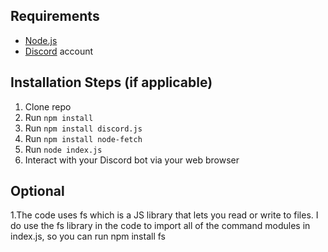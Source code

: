 ## Requirements

- [Node.js](http://nodejs.org/)
- [Discord](https://discordapp.com/) account

## Installation Steps (if applicable)

1. Clone repo
2. Run `npm install`
3. Run `npm install discord.js`
4. Run `npm install node-fetch`
5. Run `node index.js`
6. Interact with your Discord bot via your web browser

## Optional
1.The code uses fs which is a JS library that lets you read or write to files. I do use the fs library in the code to import all of the command modules in index.js, so you can run npm install fs

